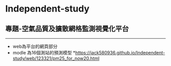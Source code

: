 # Independent-study
## 專題-空氣品質及擴散網格監測視覺化平台

_________________________________
* web為平台的網頁部分
* modle 為16個測站的預測模型
*https://jack580936.github.io/Independent-study/web/123321/pm25_for_now20.html
